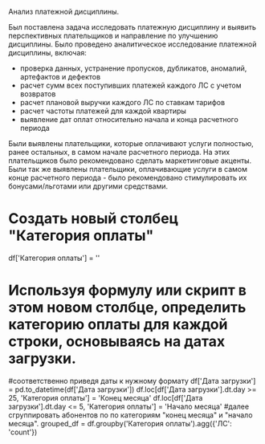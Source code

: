 Анализ платежной дисциплины.

Был поставлена задача исследовать платежную дисциплину и выявить перспективных плательщиков и направление по улучшению дисциплины. 
Было проведено аналитическое исследование платежной дисциплины, включая:
- проверка данных, устранение пропусков, дубликатов, аномалий, артефактов и дефектов
- расчет сумм всех поступивших платежей каждого ЛС с учетом возвратов
- расчет плановой выручки каждого ЛС по ставкам тарифов
- расчет частоты платежей для каждой квартиры
- выявление дат оплат относительно начала и конца расчетного периода
  
Были выявлены плательщики, которые оплачивают услуги полностью, ранее остальных, в самом начале расчетного периода. На этих плательщиков было рекомендовано сделать маркетинговые акценты. Были так же выявлены плательщики, оплачивающие услуги в самом конце расчетного периода - было рекомендовано стимулировать их бонусами/льготами или другими средствами.
# Создать новый столбец "Категория оплаты"
df['Категория оплаты'] = ''
# Используя формулу или скрипт в этом новом столбце, определить категорию оплаты для каждой строки, основываясь на датах загрузки.
#соответственно приведя даты к нужному формату
df['Дата загрузки'] = pd.to_datetime(df['Дата загрузки'])
df.loc[df['Дата загрузки'].dt.day >= 25, 'Категория оплаты'] = 'Конец месяца'
df.loc[df['Дата загрузки'].dt.day <= 5, 'Категория оплаты'] = 'Начало месяца'
#далее сгруппировать абонентов по по категориям "конец месяца" и "начало месяца".
grouped_df = df.groupby('Категория оплаты').agg({'ЛС': 'count'})

